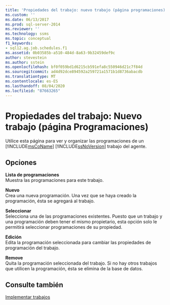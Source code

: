 ```yaml
---
title: 'Propiedades del trabajo: nuevo trabajo (página programaciones) | Microsoft Docs'
ms.custom: ''
ms.date: 06/13/2017
ms.prod: sql-server-2014
ms.reviewer: ''
ms.technology: ssms
ms.topic: conceptual
f1_keywords:
- sql12.ag.job.schedules.f1
ms.assetid: 0b03585b-a510-484d-8a63-9b32459def9c
author: stevestein
ms.author: sstein
ms.openlocfilehash: bf0f059bd1d6215cb591efa8c550946d21c7f84d
ms.sourcegitcommit: ad4d92dce894592a259721a1571b1d8736abacdb
ms.translationtype: MT
ms.contentlocale: es-ES
ms.lasthandoff: 08/04/2020
ms.locfileid: "87663265"
---
```

# <a name="job-properties-new-job-schedules-page"></a>Propiedades del trabajo: Nuevo trabajo (página Programaciones)
  Utilice esta página para ver y organizar las programaciones de un [!INCLUDE[msCoName](../../includes/msconame-md.md)] [!INCLUDE[ssNoVersion](../../includes/ssnoversion-md.md)] trabajo del agente.  
  
## <a name="options"></a>Opciones  
 **Lista de programaciones**  
 Muestra las programaciones para este trabajo.  
  
 **Nuevo**  
 Crea una nueva programación. Una vez que se haya creado la programación, ésta se agregará al trabajo.  
  
 **Seleccionar**  
 Selecciona una de las programaciones existentes. Puesto que un trabajo y una programación deben tener el mismo propietario, esta opción solo le permitirá seleccionar programaciones de su propiedad.  
  
 **Edición**  
 Edita la programación seleccionada para cambiar las propiedades de programación del trabajo.  
  
 **Remove**  
 Quita la programación seleccionada del trabajo. Si no hay otros trabajos que utilicen la programación, ésta se elimina de la base de datos.  
  
## <a name="see-also"></a>Consulte también  
 [Implementar trabajos](implement-jobs.md)  
  
  
